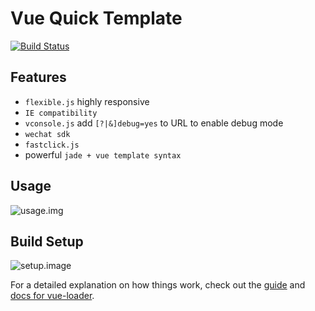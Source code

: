 # Vue Quick Template
[![Build Status](https://travis-ci.org/4096void/vue.quick.template.svg?branch=master)](https://travis-ci.org/4096void/vue.quick.template)
## Features

- `flexible.js` highly responsive
- `IE compatibility`
- `vconsole.js` add `[?|&]debug=yes` to URL to enable debug mode
- `wechat sdk`
- `fastclick.js`
- powerful `jade + vue template syntax`

## Usage

![usage.img](https://i.loli.net/2018/09/06/5b909a7981009.png)

## Build Setup

![setup.image](https://i.loli.net/2018/09/06/5b909a796e53e.png)

For a detailed explanation on how things work, check out the [guide](http://vuejs-templates.github.io/webpack/) and [docs for vue-loader](http://vuejs.github.io/vue-loader).
